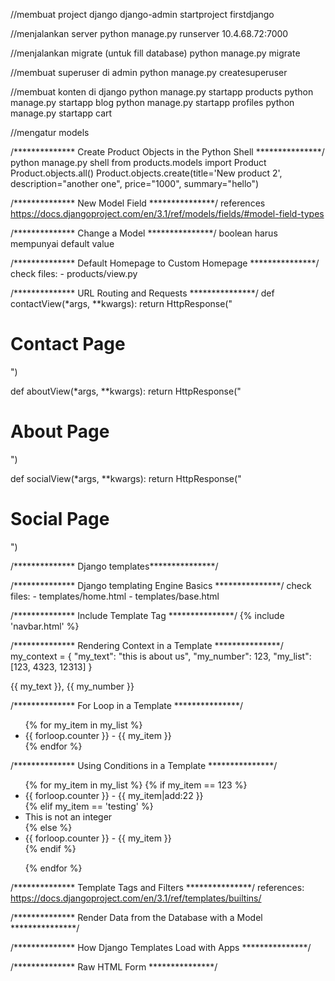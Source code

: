 //membuat project django
django-admin startproject firstdjango

//menjalankan server
python manage.py runserver 10.4.68.72:7000

//menjalankan migrate (untuk fill database)
python manage.py migrate

//membuat superuser di admin
python manage.py createsuperuser

//membuat konten di django
python manage.py startapp products
python manage.py startapp blog
python manage.py startapp profiles
python manage.py startapp cart


//mengatur models

/************** Create Product Objects in the Python Shell ***************/
python manage.py shell
from products.models import Product
Product.objects.all()
Product.objects.create(title='New product 2', description="another one", price="1000", summary="hello")


/************** New Model Field ***************/
references https://docs.djangoproject.com/en/3.1/ref/models/fields/#model-field-types 


/************** Change a Model ***************/
boolean harus mempunyai default value


/************** Default Homepage to Custom Homepage ***************/
check files:
    - products/view.py


/************** URL Routing and Requests ***************/
def contactView(*args, **kwargs):
    return HttpResponse("<h1>Contact Page</h1>")

def aboutView(*args, **kwargs):
    return HttpResponse("<h1>About Page</h1>")

def socialView(*args, **kwargs):
    return HttpResponse("<h1>Social Page</h1>")

    
/************** Django templates***************/


/************** Django templating Engine Basics ***************/
check files:
    - templates/home.html
    - templates/base.html

    
/************** Include Template Tag ***************/
{% include 'navbar.html' %}


/************** Rendering Context in a Template ***************/
my_context = {
    "my_text": "this is about us",
    "my_number": 123,
    "my_list": [123, 4323, 12313]
}
<p>{{ my_text }}, {{ my_number }}</p>


/************** For Loop in a Template ***************/
<ul>
{% for my_item in my_list %}
    <li>{{ forloop.counter }} - {{ my_item }}</li>
{% endfor %}
</ul>


/************** Using Conditions in a Template ***************/
<ul>
{% for my_item in my_list %}
    {% if my_item == 123 %}
        <li>{{ forloop.counter }} - {{ my_item|add:22 }}</li>
    {% elif my_item == 'testing' %}
            <li>This is not an integer</li>
    {% else %}
        <li>{{ forloop.counter }} - {{ my_item }}</li>
    {% endif %}

{% endfor %}
</ul>

/************** Template Tags and Filters ***************/
references: https://docs.djangoproject.com/en/3.1/ref/templates/builtins/

/************** Render Data from the Database with a Model ***************/


/************** How Django Templates Load with Apps ***************/

/************** Raw HTML Form ***************/
